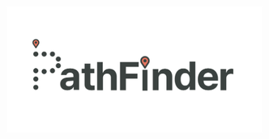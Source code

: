 ![Path_Finder Image](https://github.com/Sunrin-PathFinder/.github/blob/main/profile/Path_Finder.png)
